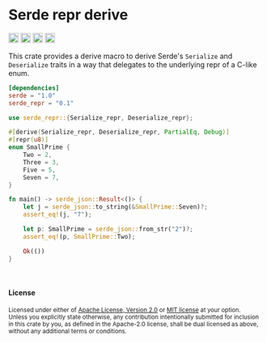 Serde repr derive
=================

[<img alt="github" src="https://img.shields.io/badge/github-dtolnay/serde--repr-8da0cb?style=for-the-badge&labelColor=555555&logo=github" height="20">](https://github.com/dtolnay/serde-repr)
[<img alt="crates.io" src="https://img.shields.io/crates/v/serde_repr.svg?style=for-the-badge&color=fc8d62&logo=rust" height="20">](https://crates.io/crates/serde_repr)
[<img alt="docs.rs" src="https://img.shields.io/badge/docs.rs-serde__repr-66c2a5?style=for-the-badge&labelColor=555555&logo=docs.rs" height="20">](https://docs.rs/serde_repr)
[<img alt="build status" src="https://img.shields.io/github/workflow/status/dtolnay/serde-repr/CI/master?style=for-the-badge" height="20">](https://github.com/dtolnay/serde-repr/actions?query=branch%3Amaster)

This crate provides a derive macro to derive Serde's `Serialize` and
`Deserialize` traits in a way that delegates to the underlying repr of a C-like
enum.

```toml
[dependencies]
serde = "1.0"
serde_repr = "0.1"
```

```rust
use serde_repr::{Serialize_repr, Deserialize_repr};

#[derive(Serialize_repr, Deserialize_repr, PartialEq, Debug)]
#[repr(u8)]
enum SmallPrime {
    Two = 2,
    Three = 3,
    Five = 5,
    Seven = 7,
}

fn main() -> serde_json::Result<()> {
    let j = serde_json::to_string(&SmallPrime::Seven)?;
    assert_eq!(j, "7");

    let p: SmallPrime = serde_json::from_str("2")?;
    assert_eq!(p, SmallPrime::Two);

    Ok(())
}
```

<br>

#### License

<sup>
Licensed under either of <a href="LICENSE-APACHE">Apache License, Version
2.0</a> or <a href="LICENSE-MIT">MIT license</a> at your option.
</sup>

<br>

<sub>
Unless you explicitly state otherwise, any contribution intentionally submitted
for inclusion in this crate by you, as defined in the Apache-2.0 license, shall
be dual licensed as above, without any additional terms or conditions.
</sub>
